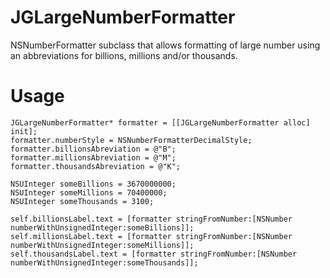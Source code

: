 JGLargeNumberFormatter
======================

NSNumberFormatter subclass that allows formatting of large number using an abbreviations for billions, millions and/or thousands.

Usage
=====
	JGLargeNumberFormatter* formatter = [[JGLargeNumberFormatter alloc] init];
	formatter.numberStyle = NSNumberFormatterDecimalStyle;
	formatter.billionsAbreviation = @"B";
	formatter.millionsAbreviation = @"M";
	formatter.thousandsAbreviation = @"K";
	
	NSUInteger someBillions = 3670000000;
	NSUInteger someMillions = 70400000;
	NSUInteger someThousands = 3100;
  
	self.billionsLabel.text = [formatter stringFromNumber:[NSNumber numberWithUnsignedInteger:someBillions]];
	self.millionsLabel.text = [formatter stringFromNumber:[NSNumber numberWithUnsignedInteger:someMillions]];
	self.thousandsLabel.text = [formatter stringFromNumber:[NSNumber numberWithUnsignedInteger:someThousands]];
